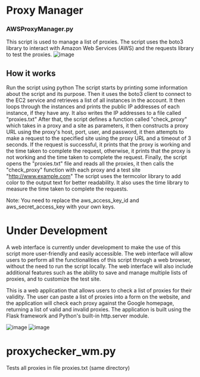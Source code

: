 # Proxy Manager
### AWSProxyManager.py
This script is used to manage a list of proxies. The script uses the boto3 library to interact with Amazon Web Services (AWS) and the requests library to test the proxies.
![image](https://user-images.githubusercontent.com/19478700/213590663-ffee2af3-0ace-4e89-a362-cd3580e54687.png)

## How it works
Run the script using python
The script starts by printing some information about the script and its purpose.
Then it uses the boto3 client to connect to the EC2 service and retrieves a list of all instances in the account.
It then loops through the instances and prints the public IP addresses of each instance, if they have any. It also writes the IP addresses to a file called "proxies.txt"
After that, the script defines a function called "check_proxy" which takes in a proxy and a site as parameters, it then constructs a proxy URL using the proxy's host, port, user, and password, it then attempts to make a request to the specified site using the proxy URL and a timeout of 3 seconds.
If the request is successful, it prints that the proxy is working and the time taken to complete the request, otherwise, it prints that the proxy is not working and the time taken to complete the request.
Finally, the script opens the "proxies.txt" file and reads all the proxies, it then calls the "check_proxy" function with each proxy and a test site "http://www.example.com"
The script uses the termcolor library to add color to the output text for better readability. It also uses the time library to measure the time taken to complete the requests.

Note: You need to replace the aws_access_key_id and aws_secret_access_key with your own keys.

# Under Development
A web interface is currently under development to make the use of this script more user-friendly and easily accessible. The web interface will allow users to perform all the functionalities of this script through a web browser, without the need to run the script locally. The web interface will also include additional features such as the ability to save and manage multiple lists of proxies, and to customize the test site.


This is a web application that allows users to check a list of proxies for their validity. The user can paste a list of proxies into a form on the website, and the application will check each proxy against the Google homepage, returning a list of valid and invalid proxies. The application is built using the Flask framework and Python's built-in http.server module. 


![image](https://user-images.githubusercontent.com/19478700/213341350-a57a1685-2ff3-4e87-9bd7-21ed3c4c5dc8.png)
![image](https://user-images.githubusercontent.com/19478700/213341373-5aed4450-e6f2-4db0-8d03-6812f30600b3.png)

# proxychecker_wm.py
Tests all proxies in file proxies.txt (same directory)
